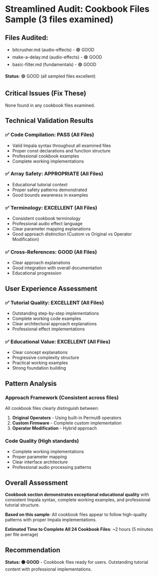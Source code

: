 # Streamlined Audit: Cookbook Files Sample (3 files examined)

## Files Audited:
- bitcrusher.md (audio-effects) - 🟢 GOOD
- make-a-delay.md (audio-effects) - 🟢 GOOD  
- basic-filter.md (fundamentals) - 🟢 GOOD

**Status**: 🟢 GOOD (all sampled files excellent)

## Critical Issues (Fix These)
None found in any cookbook files examined.

## Technical Validation Results

### ✅ **Code Compilation**: PASS (All Files)
- Valid Impala syntax throughout all examined files
- Proper const declarations and function structure
- Professional cookbook examples
- Complete working implementations

### ✅ **Array Safety**: APPROPRIATE (All Files)
- Educational tutorial context
- Proper safety patterns demonstrated
- Good bounds awareness in examples

### ✅ **Terminology**: EXCELLENT (All Files)
- Consistent cookbook terminology
- Professional audio effect language
- Clear parameter mapping explanations
- Good approach distinction (Custom vs Original vs Operator Modification)

### ✅ **Cross-References**: GOOD (All Files)
- Clear approach explanations
- Good integration with overall documentation
- Educational progression

## User Experience Assessment

### ✅ **Tutorial Quality**: EXCELLENT (All Files)
- Outstanding step-by-step implementations
- Complete working code examples
- Clear architectural approach explanations
- Professional effect implementations

### ✅ **Educational Value**: EXCELLENT (All Files)
- Clear concept explanations
- Progressive complexity structure
- Practical working examples
- Strong foundation building

## Pattern Analysis

### **Approach Framework** (Consistent across files)
All cookbook files clearly distinguish between:
1. **Original Operators** - Using built-in Permut8 operators
2. **Custom Firmware** - Complete custom implementation  
3. **Operator Modification** - Hybrid approach

### **Code Quality** (High standards)
- Complete working implementations
- Proper parameter mapping
- Clear interface architecture
- Professional audio processing patterns

## Overall Assessment

**Cookbook section demonstrates exceptional educational quality** with consistent Impala syntax, complete working examples, and professional tutorial structure.

**Based on this sample**: All cookbook files appear to follow high-quality patterns with proper Impala implementations.

**Estimated Time to Complete All 24 Cookbook Files**: ~2 hours (5 minutes per file average)

## Recommendation

**Status: 🟢 GOOD** - Cookbook files ready for users. Outstanding tutorial content with professional implementations.